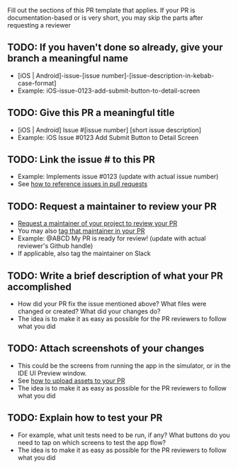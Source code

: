 Fill out the sections of this PR template that applies.
If your PR is documentation-based or is very short, you may skip the parts after requesting a reviewer

## TODO: If you haven't done so already, give your branch a meaningful name
* [iOS | Android]-issue-[issue number]-[issue-description-in-kebab-case-format]
* Example: iOS-issue-0123-add-submit-button-to-detail-screen

## TODO: Give this PR a meaningful title
* [iOS | Android] Issue #[issue number] [short issue description]
* Example: iOS Issue #0123 Add Submit Button to Detail Screen

## TODO: Link the issue # to this PR
* Example: Implements issue #0123 (update with actual issue number)
* See [how to reference issues in pull requests](https://docs.github.com/en/get-started/writing-on-github/getting-started-with-writing-and-formatting-on-github/basic-writing-and-formatting-syntax#referencing-issues-and-pull-requests)

## TODO: Request a maintainer to review your PR
* [Request a maintainer of your project to review your PR](https://docs.github.com/en/pull-requests/collaborating-with-pull-requests/proposing-changes-to-your-work-with-pull-requests/requesting-a-pull-request-review)
* You may also [tag that maintainer in your PR](https://docs.github.com/en/get-started/writing-on-github/getting-started-with-writing-and-formatting-on-github/basic-writing-and-formatting-syntax#mentioning-people-and-teams)
* Example: @ABCD My PR is ready for review! (update with actual reviewer's Github handle)
* If applicable, also tag the maintainer on Slack

## TODO: Write a brief description of what your PR accomplished
* How did your PR fix the issue mentioned above? What files were changed or created? What did your changes do?
* The idea is to make it as easy as possible for the PR reviewers to follow what you did

## TODO: Attach screenshots of your changes
* This could be the screens from running the app in the simulator, or in the IDE UI Preview window.
* See [how to upload assets to your PR](https://docs.github.com/en/get-started/writing-on-github/getting-started-with-writing-and-formatting-on-github/basic-writing-and-formatting-syntax#uploading-assets)
* The idea is to make it as easy as possible for the PR reviewers to follow what you did

## TODO: Explain how to test your PR
* For example, what unit tests need to be run, if any? What buttons do you need to tap on which screens to test the app flow?
* The idea is to make it as easy as possible for the PR reviewers to follow what you did
